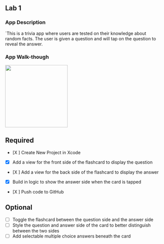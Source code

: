 ## Lab 1

### App Description
`This is a trivia app where users are tested on their knowledge about random facts. The user is given a question and will tap on the question to reveal the answer.

### App Walk-though


<img src="https://i.imgur.com/m2TBtJ3.gif" width=200><br>



## Required
- [X ] Create New Project in Xcode
- [X] Add a view for the front side of the flashcard to display the question
- [X ] Add a view for the back side of the flashcard to display the answer
- [X] Build in logic to show the answer side when the card is tapped
- [X ] Push code to GitHub
## Optional
- [ ] Toggle the flashcard between the question side and the answer side
- [ ] Style the question and answer side of the card to better distinguish between the two sides
- [ ] Add selectable multiple choice answers beneath the card
